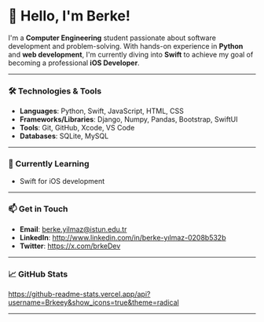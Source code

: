 # 👋 Hello, I'm Berke!

I'm a **Computer Engineering** student passionate about software development and problem-solving. With hands-on experience in **Python** and **web development**, I'm currently diving into **Swift** to achieve my goal of becoming a professional **iOS Developer**.

---

### 🛠️ Technologies & Tools

- **Languages**: Python, Swift, JavaScript, HTML, CSS
- **Frameworks/Libraries**: Django, Numpy, Pandas, Bootstrap, SwiftUI
- **Tools**: Git, GitHub, Xcode, VS Code
- **Databases**: SQLite, MySQL

---

### 🌱 Currently Learning

- Swift for iOS development

---

### 📫 Get in Touch

- **Email**: berke.yilmaz@istun.edu.tr
- **LinkedIn**: http://www.linkedin.com/in/berke-yılmaz-0208b532b
- **Twitter**: https://x.com/brkeDev

---

### 📈 GitHub Stats

https://github-readme-stats.vercel.app/api?username=Brkeey&show_icons=true&theme=radical

---


